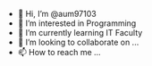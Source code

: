 - 👋 Hi, I’m @aum97103
- 👀 I’m interested in Programming
- 🌱 I’m currently learning IT Faculty
- 💞️ I’m looking to collaborate on ...
- 📫 How to reach me ...

<!---
aum97103/aum97103 is a ✨ special ✨ repository because its `README.md` (this file) appears on your GitHub profile.
You can click the Preview link to take a look at your changes.
--->
